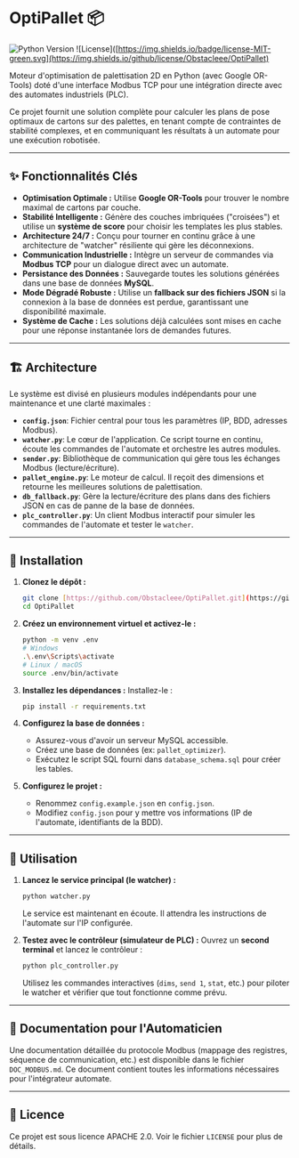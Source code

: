 # OptiPallet 📦

![Python Version](https://img.shields.io/badge/python-3.9+-blue.svg)
![License]([https://img.shields.io/badge/license-MIT-green.svg](https://img.shields.io/github/license/Obstacleee/OptiPallet)

Moteur d'optimisation de palettisation 2D en Python (avec Google OR-Tools) doté d'une interface Modbus TCP pour une intégration directe avec des automates industriels (PLC).

Ce projet fournit une solution complète pour calculer les plans de pose optimaux de cartons sur des palettes, en tenant compte de contraintes de stabilité complexes, et en communiquant les résultats à un automate pour une exécution robotisée.

---
## ✨ Fonctionnalités Clés

* **Optimisation Optimale :** Utilise **Google OR-Tools** pour trouver le nombre maximal de cartons par couche.
* **Stabilité Intelligente :** Génère des couches imbriquées ("croisées") et utilise un **système de score** pour choisir les templates les plus stables.
* **Architecture 24/7 :** Conçu pour tourner en continu grâce à une architecture de "watcher" résiliente qui gère les déconnexions.
* **Communication Industrielle :** Intègre un serveur de commandes via **Modbus TCP** pour un dialogue direct avec un automate.
* **Persistance des Données :** Sauvegarde toutes les solutions générées dans une base de données **MySQL**.
* **Mode Dégradé Robuste :** Utilise un **fallback sur des fichiers JSON** si la connexion à la base de données est perdue, garantissant une disponibilité maximale.
* **Système de Cache :** Les solutions déjà calculées sont mises en cache pour une réponse instantanée lors de demandes futures.

---
## 🏗️ Architecture

Le système est divisé en plusieurs modules indépendants pour une maintenance et une clarté maximales :

* **`config.json`**: Fichier central pour tous les paramètres (IP, BDD, adresses Modbus).
* **`watcher.py`**: Le cœur de l'application. Ce script tourne en continu, écoute les commandes de l'automate et orchestre les autres modules.
* **`sender.py`**: Bibliothèque de communication qui gère tous les échanges Modbus (lecture/écriture).
* **`pallet_engine.py`**: Le moteur de calcul. Il reçoit des dimensions et retourne les meilleures solutions de palettisation.
* **`db_fallback.py`**: Gère la lecture/écriture des plans dans des fichiers JSON en cas de panne de la base de données.
* **`plc_controller.py`**: Un client Modbus interactif pour simuler les commandes de l'automate et tester le `watcher`.

---
## 🚀 Installation

1.  **Clonez le dépôt :**
    ```bash
    git clone [https://github.com/Obstacleee/OptiPallet.git](https://github.com/Obstacleee/OptiPallet.git)
    cd OptiPallet
    ```

2.  **Créez un environnement virtuel et activez-le :**
    ```bash
    python -m venv .env
    # Windows
    .\.env\Scripts\activate
    # Linux / macOS
    source .env/bin/activate
    ```

3.  **Installez les dépendances :**
     Installez-le :
    ```bash
    pip install -r requirements.txt
    ```

4.  **Configurez la base de données :**
    * Assurez-vous d'avoir un serveur MySQL accessible.
    * Créez une base de données (ex: `pallet_optimizer`).
    * Exécutez le script SQL fourni dans `database_schema.sql` pour créer les tables.

5.  **Configurez le projet :**
    * Renommez `config.example.json` en `config.json`.
    * Modifiez `config.json` pour y mettre vos informations (IP de l'automate, identifiants de la BDD).

---
## 📖 Utilisation

1.  **Lancez le service principal (le watcher) :**
    ```bash
    python watcher.py
    ```
    Le service est maintenant en écoute. Il attendra les instructions de l'automate sur l'IP configurée.

2.  **Testez avec le contrôleur (simulateur de PLC) :**
    Ouvrez un **second terminal** et lancez le contrôleur :
    ```bash
    python plc_controller.py
    ```
    Utilisez les commandes interactives (`dims`, `send 1`, `stat`, etc.) pour piloter le watcher et vérifier que tout fonctionne comme prévu.

---
## 🤖 Documentation pour l'Automaticien

Une documentation détaillée du protocole Modbus (mappage des registres, séquence de communication, etc.) est disponible dans le fichier `DOC_MODBUS.md`. Ce document contient toutes les informations nécessaires pour l'intégrateur automate.

---
## 📜 Licence

Ce projet est sous licence APACHE 2.0. Voir le fichier `LICENSE` pour plus de détails.
